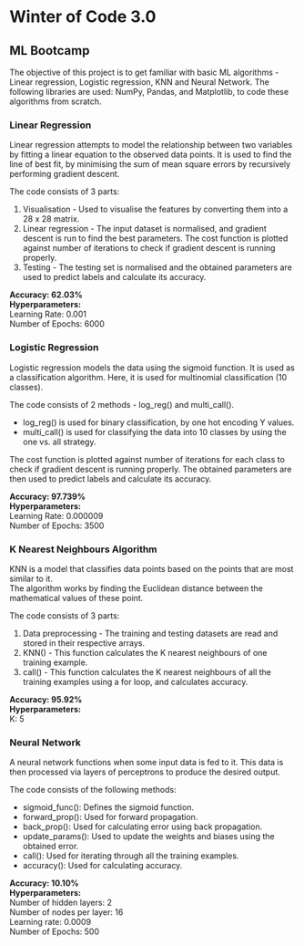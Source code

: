 
# Winter of Code 3.0

## ML Bootcamp

The objective of this project is to get familiar with basic ML algorithms - Linear regression, Logistic regression, KNN and Neural Network.
The following libraries are used: NumPy, Pandas, and Matplotlib, to code these algorithms from scratch.

### Linear Regression

Linear regression attempts to model the relationship between two variables by fitting a linear equation to the observed data points.
It is used to find the line of best fit, by minimising the sum of mean square errors by recursively performing gradient descent.

The code consists of 3 parts: 

1. Visualisation - Used to visualise the features by converting them into a 28 x 28 matrix.
2. Linear regression - The input dataset is normalised, and gradient descent is run to find the best parameters. 
The cost function is plotted against number of iterations to check if gradient descent is running properly.
3. Testing - The testing set is normalised and the obtained parameters are used to predict labels and calculate its accuracy.


**Accuracy: 62.03%**<br/>
**Hyperparameters:**<br/>
Learning Rate: 0.001<br/>
Number of Epochs: 6000



### Logistic Regression

Logistic regression models the data using the sigmoid function. It is used as a classification algorithm. 
Here, it is used for multinomial classification (10 classes).

The code consists of 2 methods - log_reg() and multi_call().

- log_reg() is used for binary classification, by one hot encoding Y values.
- multi_call() is used for classifying the data into 10 classes by using the one vs. all strategy.

The cost function is plotted against number of iterations for each class to check if gradient descent is running properly.
The obtained parameters are then used to predict labels and calculate its accuracy.


**Accuracy: 97.739%**<br/>
**Hyperparameters:**<br/>
Learning Rate: 0.000009<br/>
Number of Epochs: 3500


### K Nearest Neighbours Algorithm

KNN is a model that classifies data points based on the points that are most similar to it.  
The algorithm works by finding the Euclidean distance between the mathematical values of these point.

The code consists of 3 parts: 

1) Data preprocessing - The training and testing datasets are read and stored in their respective arrays.
2) KNN() - This function calculates the K nearest neighbours of one training example.
3) call() - This function calculates the K nearest neighbours of all the training examples using a for loop, and calculates accuracy.

**Accuracy: 95.92%**<br/>
**Hyperparameters:**<br/>
K: 5


### Neural Network
 
A neural network functions when some input data is fed to it. 
This data is then processed via layers of perceptrons to produce the desired output.

The code consists of the following methods: 
- sigmoid_func(): Defines the sigmoid function.
- forward_prop(): Used for forward propagation.
- back_prop(): Used for calculating error using back propagation.
- update_params(): Used to update the weights and biases using the obtained error.
- call(): Used for iterating through all the training examples.
- accuracy(): Used for calculating accuracy.


**Accuracy: 10.10%**<br/>
**Hyperparameters:**<br/>
Number of hidden layers: 2<br/>
Number of nodes per layer: 16<br/>
Learning rate: 0.0009<br/>
Number of Epochs: 500

